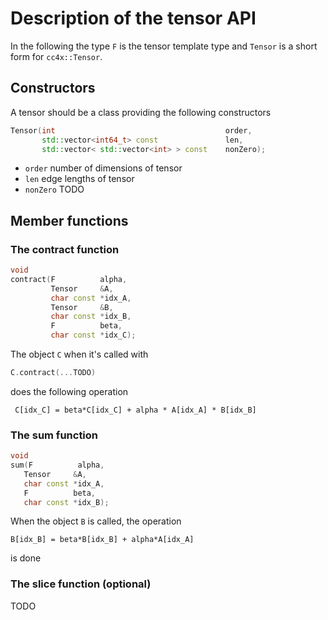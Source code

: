 # Description of the tensor API

In the following the type `F` is the tensor template type
and `Tensor` is a short form for `cc4x::Tensor`.

## Constructors

A tensor should be a class providing
the following constructors

```cpp
Tensor(int                                      order,
       std::vector<int64_t> const               len,
       std::vector< std::vector<int> > const    nonZero);
```

- `order` number of dimensions of tensor
- `len` edge lengths of tensor
- `nonZero` TODO


## Member functions


### The contract function

```cpp
void
contract(F          alpha,
         Tensor     &A,
         char const *idx_A,
         Tensor     &B,
         char const *idx_B,
         F          beta,
         char const *idx_C);

```

The object `C` when it's called with
```cpp
C.contract(...TODO)
```
does the following operation

```
 C[idx_C] = beta*C[idx_C] + alpha * A[idx_A] * B[idx_B]
```

### The sum function

```cpp
void
sum(F          alpha,
   Tensor     &A,
   char const *idx_A,
   F          beta,
   char const *idx_B);

```

When the object `B` is called, the operation

```
B[idx_B] = beta*B[idx_B] + alpha*A[idx_A]
```

is done



### The slice function (optional)

TODO
